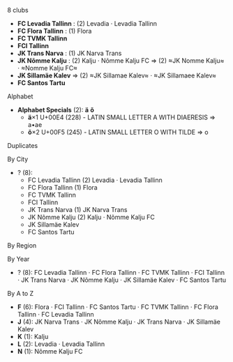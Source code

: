 8 clubs

- **FC Levadia Tallinn** : (2) Levadia · Levadia Tallinn
- **FC Flora Tallinn** : (1) Flora
- **FC TVMK Tallinn**
- **FCI Tallinn**
- **JK Trans Narva** : (1) JK Narva Trans
- **JK Nõmme Kalju** : (2) Kalju · Nõmme Kalju FC ⇒ (2) ≈JK Nomme Kalju≈ · ≈Nomme Kalju FC≈
- **JK Sillamäe Kalev** ⇒ (2) ≈JK Sillamae Kalev≈ · ≈JK Sillamaee Kalev≈
- **FC Santos Tartu**




Alphabet

- **Alphabet Specials** (2):  **ä**  **õ** 
  - **ä**×1 U+00E4 (228) - LATIN SMALL LETTER A WITH DIAERESIS ⇒ a•ae
  - **õ**×2 U+00F5 (245) - LATIN SMALL LETTER O WITH TILDE ⇒ o




Duplicates





By City

- ? (8): 
  - FC Levadia Tallinn  (2) Levadia · Levadia Tallinn
  - FC Flora Tallinn  (1) Flora
  - FC TVMK Tallinn 
  - FCI Tallinn 
  - JK Trans Narva  (1) JK Narva Trans
  - JK Nõmme Kalju  (2) Kalju · Nõmme Kalju FC
  - JK Sillamäe Kalev 
  - FC Santos Tartu 




By Region





By Year

- ? (8):   FC Levadia Tallinn · FC Flora Tallinn · FC TVMK Tallinn · FCI Tallinn · JK Trans Narva · JK Nõmme Kalju · JK Sillamäe Kalev · FC Santos Tartu






By A to Z

- **F** (6): Flora · FCI Tallinn · FC Santos Tartu · FC TVMK Tallinn · FC Flora Tallinn · FC Levadia Tallinn
- **J** (4): JK Narva Trans · JK Nõmme Kalju · JK Trans Narva · JK Sillamäe Kalev
- **K** (1): Kalju
- **L** (2): Levadia · Levadia Tallinn
- **N** (1): Nõmme Kalju FC




